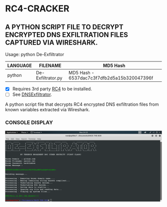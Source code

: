 # RC4-CRACKER
## A PYTHON SCRIPT FILE TO DECRYPT ENCRYPTED DNS EXFILTRATION FILES CAPTURED VIA WIRESHARK.

Usage: python De-Exfiltrator

| LANGUAGE | FILENAME          | MD5 Hash                                    |
|------    |------             | -------                                     |
| python   | De-Exfiltrator.py | MD5 Hash - 6537dac7c3f7dfb2d5a15b320047396f |

- [x] Requires 3rd party [RC4](https://pypi.org/project/arc4/) to be installed.
- [ ] See [DNSExfiltrator](https://github.com/Arno0x/DNSExfiltrator).

A python script file that decrypts RC4 encrypted DNS exfiltration files from known variables extracted via Wireshark.

### CONSOLE DISPLAY
![Screenshot](picture5.png)
